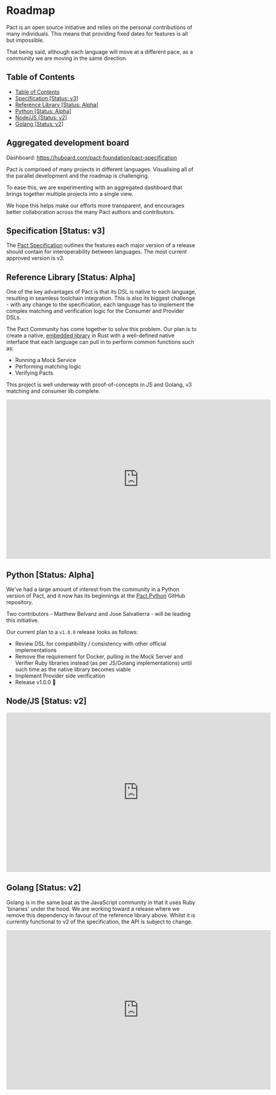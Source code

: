 # Roadmap

Pact is an open source initiative and relies on the personal contributions of many individuals. This means that providing fixed dates for features is all but impossible.

That being said, although each language will move at a different pace, as a community we are moving in the same direction.

## Table of Contents
<!-- TOC depthFrom:2 depthTo:3 withLinks:1 updateOnSave:1 orderedList:0 -->

- [Table of Contents](#table-of-contents)
- [Specification [Status: v3]](#specification-status-v3)
- [Reference Library [Status: Alpha]](#reference-library-status-alpha)
- [Python [Status: Alpha]](#python-status-alpha)
- [Node/JS [Status: v2]](#nodejs-status-v2)
- [Golang [Status: v2]](#golang-status-v2)

<!-- /TOC -->

## Aggregated development board

Dashboard: https://huboard.com/pact-foundation/pact-specification

Pact is comprised of many projects in different languages. Visualising all of
the parallel development and the roadmap is challenging.

To ease this, we are experimenting with an aggregated dashboard that brings
together multiple projects into a single view.

We hope this helps make our efforts more transparent, and encourages better
collaboration across the many Pact authors and contributors.


## Specification [Status: v3]
The [Pact Specification](https://github.com/pact-foundation/pact-specification/) outlines the features each major version of a release should contain for interoperability between languages. The most current approved version is v3.

## Reference Library [Status: Alpha]
One of the key advantages of Pact is that its DSL is native to each language, resulting in seamless toolchain integration. This is also its biggest challenge - with any change to the specification, each language has to implement the complex matching and verification logic for the Consumer and Provider DSLs.

The Pact Community has come together to solve this problem. Our plan is to create a native, [embedded library](https://github.com/pact-foundation/pact-reference/) in Rust with a well-defined native interface that each language can pull in to perform common functions such as:

* Running a Mock Service
* Performing matching logic
* Verifying Pacts

This project is well underway with proof-of-concepts in JS and Golang, v3 matching and consumer lib complete.

<p style="text-align: center;">
<iframe src="https://docs.google.com/presentation/d/1lMaCj1b3JFdIC6c4F9ndDCskuxWvxGhFPhi15sbb9J0/embed?start=false&loop=false&delayms=3000" frameborder="0" width="700" height="422" allowfullscreen="true" mozallowfullscreen="true" webkitallowfullscreen="true"></iframe>
</p>

## Python [Status: Alpha]

We've had a large amount of interest from the community in a Python version of Pact,
and it now has its beginnings at the [Pact Python](https://github.com/pact-foundation/pact-python/tree/initial-framework) GitHub repository.

Two contributors - Matthew Belvanz and Jose Salvatierra - will be leading this initiative.

Our current plan to a `v1.0.0` release looks as follows:

* Review DSL for compatibility / consistency with other official implementations
* Remove the requirement for Docker, pulling in the Mock Server and Verifier Ruby libraries instead (as per JS/Golang implementations) until such time as the native library becomes viable
* Implement Provider side verification
* Release v1.0.0 🎉

## Node/JS [Status: v2]

<p style="text-align: center;">
<iframe src="https://docs.google.com/presentation/d/1cbf1mJ1cpvi_xAn83NdX9eXfrcTtXLoZD__Qr_hCyjc/embed?start=false&loop=false&delayms=3000" frameborder="0" width="700" height="422" allowfullscreen="true" mozallowfullscreen="true" webkitallowfullscreen="true"></iframe>
</p>

## Golang [Status: v2]
Golang is in the same boat as the JavaScript community in that it uses Ruby 'binaries' under the hood. We are working toward a release where we remove this dependency in favour of the reference library above. Whilst it is currently functional to v2 of the specification, the  API is subject to change.

<p style="text-align: center;">
<iframe src="https://docs.google.com/presentation/d/1MIhu9dwVtWsOp-QfWSxU7uNzyDtDaHhVDxWQKzleEyQ/embed?start=false&loop=false&delayms=3000" frameborder="0" width="700" height="422" allowfullscreen="true" mozallowfullscreen="true" webkitallowfullscreen="true"></iframe>
</p>

